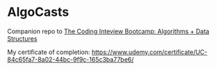 # AlgoCasts

Companion repo to [The Coding Inteview Bootcamp: Algorithms + Data Structures](https://www.udemy.com/course/coding-interview-bootcamp-algorithms-and-data-structure/)

My certificate of completion: https://www.udemy.com/certificate/UC-84c65fa7-8a02-44bc-9f9c-165c3ba77be6/
